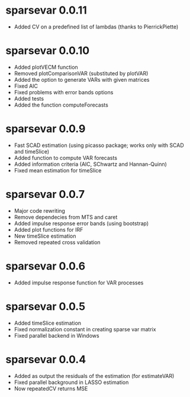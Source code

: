 # sparsevar 0.0.11

- Added CV on a predefined list of lambdas (thanks to PierrickPiette) 

# sparsevar 0.0.10

- Added plotVECM function
- Removed plotComparisonVAR (substituted by plotVAR)
- Added the option to generate VARs with given matrices
- Fixed AIC
- Fixed problems with error bands options
- Added tests
- Added the function computeForecasts

# sparsevar 0.0.9

- Fast SCAD estimation (using picasso package; works only with SCAD and timeSlice)
- Added function to compute VAR forecasts
- Added information criteria (AIC, SChwartz and Hannan-Quinn)
- Fixed mean estimation for timeSlice

# sparsevar 0.0.7

- Major code rewriting
- Remove dependecies from MTS and caret
- Added impulse response error bands (using bootstrap)
- Added plot functions for IRF
- New timeSlice estimation
- Removed repeated cross validation

# sparsevar 0.0.6

- Added impulse response function for VAR processes

# sparsevar 0.0.5

- Added timeSlice estimation
- Fixed normalization constant in creating sparse var matrix
- Fixed parallel backend in Windows 

# sparsevar 0.0.4

- Added as output the residuals of the estimation (for estimateVAR)
- Fixed parallel background in LASSO estimation
- Now repeatedCV returns MSE
